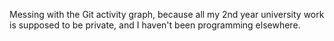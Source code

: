 Messing with the Git activity graph, because all my 2nd year university work is supposed to be private, and I haven't been programming elsewhere.
